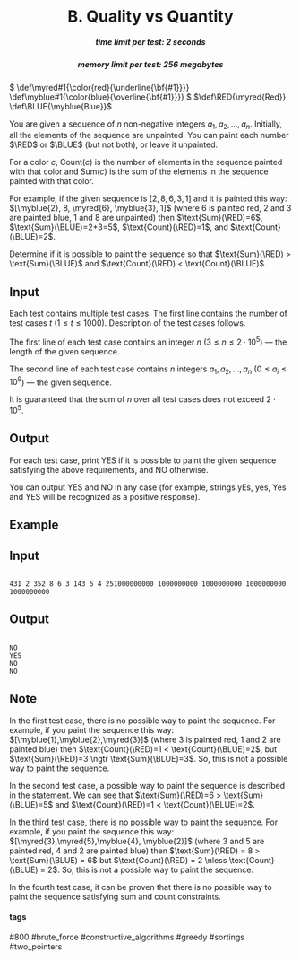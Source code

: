 <h1 style='text-align: center;'> B. Quality vs Quantity</h1>

<h5 style='text-align: center;'>time limit per test: 2 seconds</h5>
<h5 style='text-align: center;'>memory limit per test: 256 megabytes</h5>

$ \def\myred#1{\color{red}{\underline{\bf{#1}}}} \def\myblue#1{\color{blue}{\overline{\bf{#1}}}} $ $\def\RED{\myred{Red}} \def\BLUE{\myblue{Blue}}$

You are given a sequence of $n$ non-negative integers $a_1, a_2, \ldots, a_n$. Initially, all the elements of the sequence are unpainted. You can paint each number $\RED$ or $\BLUE$ (but not both), or leave it unpainted. 

For a color $c$, $\text{Count}(c)$ is the number of elements in the sequence painted with that color and $\text{Sum}(c)$ is the sum of the elements in the sequence painted with that color.

For example, if the given sequence is $[2, 8, 6, 3, 1]$ and it is painted this way: $[\myblue{2}, 8, \myred{6}, \myblue{3}, 1]$ (where $6$ is painted red, $2$ and $3$ are painted blue, $1$ and $8$ are unpainted) then $\text{Sum}(\RED)=6$, $\text{Sum}(\BLUE)=2+3=5$, $\text{Count}(\RED)=1$, and $\text{Count}(\BLUE)=2$.

Determine if it is possible to paint the sequence so that $\text{Sum}(\RED) > \text{Sum}(\BLUE)$ and $\text{Count}(\RED) < \text{Count}(\BLUE)$.

## Input

Each test contains multiple test cases. The first line contains the number of test cases $t$ ($1 \le t \le 1000$). Description of the test cases follows.

The first line of each test case contains an integer $n$ ($3\le n\le 2\cdot 10^5$) — the length of the given sequence. 

The second line of each test case contains $n$ integers $a_1,a_2,\ldots,a_n$ ($0\le a_i\le 10^9$) — the given sequence.

It is guaranteed that the sum of $n$ over all test cases does not exceed $2\cdot 10^5$.

## Output

For each test case, print YES if it is possible to paint the given sequence satisfying the above requirements, and NO otherwise.

You can output YES and NO in any case (for example, strings yEs, yes, Yes and YES will be recognized as a positive response).

## Example

## Input


```

431 2 352 8 6 3 143 5 4 251000000000 1000000000 1000000000 1000000000 1000000000
```
## Output


```

NO
YES
NO
NO

```
## Note

In the first test case, there is no possible way to paint the sequence. For example, if you paint the sequence this way: $[\myblue{1},\myblue{2},\myred{3}]$ (where $3$ is painted red, $1$ and $2$ are painted blue) then $\text{Count}(\RED)=1 < \text{Count}(\BLUE)=2$, but $\text{Sum}(\RED)=3 \ngtr \text{Sum}(\BLUE)=3$. So, this is not a possible way to paint the sequence.

In the second test case, a possible way to paint the sequence is described in the statement. We can see that $\text{Sum}(\RED)=6 > \text{Sum}(\BLUE)=5$ and $\text{Count}(\RED)=1 < \text{Count}(\BLUE)=2$.

In the third test case, there is no possible way to paint the sequence. For example, if you paint the sequence this way: $[\myred{3},\myred{5},\myblue{4}, \myblue{2}]$ (where $3$ and $5$ are painted red, $4$ and $2$ are painted blue) then $\text{Sum}(\RED) = 8 > \text{Sum}(\BLUE) = 6$ but $\text{Count}(\RED) = 2 \nless \text{Count}(\BLUE) = 2$. So, this is not a possible way to paint the sequence.

In the fourth test case, it can be proven that there is no possible way to paint the sequence satisfying sum and count constraints.



#### tags 

#800 #brute_force #constructive_algorithms #greedy #sortings #two_pointers 